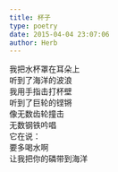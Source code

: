 ```yaml
---  
title: 杯子  
type: poetry  
date: 2015-04-04 23:07:06  
author: Herb    
---  
```

我把水杯罩在耳朵上  
听到了海洋的波浪  
我用手指击打杯壁  
听到了巨轮的铿锵  
像无数齿轮撞击  
无数钢铁吟唱  
它在说：  
要多喝水啊  
让我把你的磷带到海洋